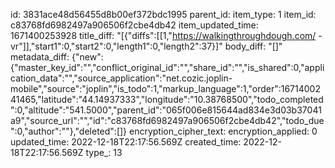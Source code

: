 id: 3831ace48d56455d8b00ef372bdc1995
parent_id: 
item_type: 1
item_id: c83768fd6982497a906506f2cbe4db42
item_updated_time: 1671400253928
title_diff: "[{\"diffs\":[[1,\"https://walkingthroughdough.com/ - vr\"]],\"start1\":0,\"start2\":0,\"length1\":0,\"length2\":37}]"
body_diff: "[]"
metadata_diff: {"new":{"master_key_id":"","conflict_original_id":"","share_id":"","is_shared":0,"application_data":"","source_application":"net.cozic.joplin-mobile","source":"joplin","is_todo":1,"markup_language":1,"order":1671400241465,"latitude":"44.14937333","longitude":"10.38768500","todo_completed":0,"altitude":"541.5000","parent_id":"065f006e815644ad834e3d03b37041a9","source_url":"","id":"c83768fd6982497a906506f2cbe4db42","todo_due":0,"author":""},"deleted":[]}
encryption_cipher_text: 
encryption_applied: 0
updated_time: 2022-12-18T22:17:56.569Z
created_time: 2022-12-18T22:17:56.569Z
type_: 13